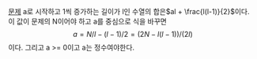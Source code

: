 [문제](https://www.acmicpc.net/problem/1024)
a로 시작하고 1씩 증가하는 길이가 l인 수열의 합은$al + \frac{l(l-1)}{2}$이다. 이 값이 문제의 N이어야 하고 a를 중심으로 식을 바꾸면
$$
a = N/l - (l-1)/2 = (2N-l(l-1)) / (2l)
$$
이다. 그리고 a >= 0이고 a는 정수여야한다.
